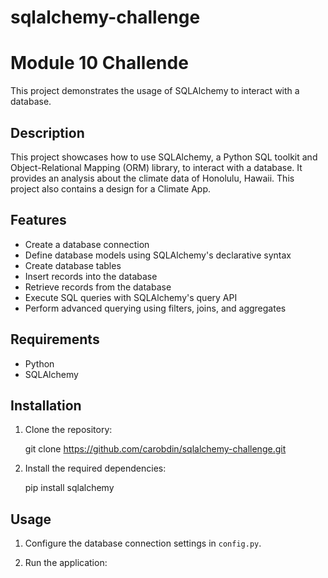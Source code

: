 # sqlalchemy-challenge

# Module 10 Challende

This project demonstrates the usage of SQLAlchemy to interact with a database.

## Description

This project showcases how to use SQLAlchemy, a Python SQL toolkit and Object-Relational Mapping (ORM) library, to interact with a database. It provides an analysis about the climate data of Honolulu, Hawaii. 
This project also contains a design for a Climate App.

## Features

- Create a database connection
- Define database models using SQLAlchemy's declarative syntax
- Create database tables
- Insert records into the database
- Retrieve records from the database
- Execute SQL queries with SQLAlchemy's query API
- Perform advanced querying using filters, joins, and aggregates

## Requirements

- Python 
- SQLAlchemy

## Installation

1. Clone the repository:

   
   git clone https://github.com/carobdin/sqlalchemy-challenge.git
   

2. Install the required dependencies:

   
   pip install sqlalchemy
   

## Usage

1. Configure the database connection settings in `config.py`.

2. Run the application:
